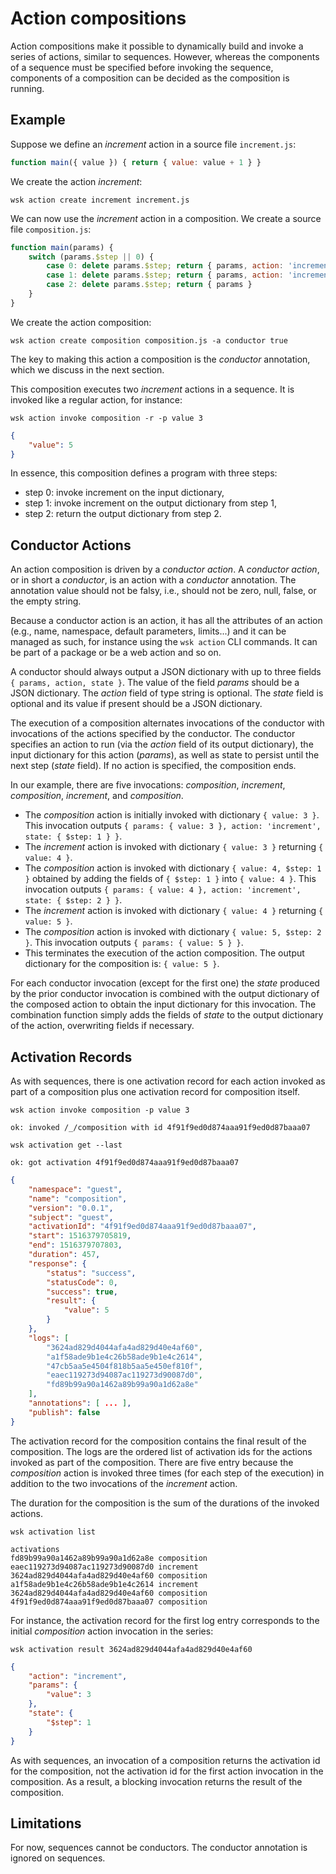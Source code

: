 # Action compositions

Action compositions make it possible to dynamically build and invoke a series of actions, similar to sequences. However, whereas the components of a sequence must be specified before invoking the sequence, components of a composition can be decided as the composition is running.

## Example

Suppose we define an _increment_ action in a source file `increment.js`:

```javascript
function main({ value }) { return { value: value + 1 } }
```

We create the action _increment_:

```
wsk action create increment increment.js
```

We can now use the _increment_ action in a composition. We create a source file `composition.js`:

```javascript
function main(params) {
    switch (params.$step || 0) {
        case 0: delete params.$step; return { params, action: 'increment', state: { $step: 1 } }
        case 1: delete params.$step; return { params, action: 'increment', state: { $step: 2 } }
        case 2: delete params.$step; return { params }
    }
}
```

We create the action composition:

```
wsk action create composition composition.js -a conductor true
```

The key to making this action a composition is the _conductor_ annotation, which we discuss in the next section.

This composition executes two _increment_ actions in a sequence. It is invoked like a regular action, for instance:

```
wsk action invoke composition -r -p value 3
```
```json
{
    "value": 5
}
```

In essence, this composition defines a program with three steps:

- step 0: invoke increment on the input dictionary,
- step 1: invoke increment on the output dictionary from step 1,
- step 2: return the output dictionary from step 2.

## Conductor Actions

An action composition is driven by a _conductor action_. A _conductor action_, or in short a _conductor_,  is an action with a _conductor_ annotation. The annotation value should not be falsy, i.e., should not be zero, null, false, or the empty string.

Because a conductor action is an action, it has all the attributes of an action (e.g., name, namespace, default parameters, limits...) and it can be managed as such, for instance using the `wsk action` CLI commands. It can be part of a package or be a web action and so on.

A conductor should always output a JSON dictionary with up to three fields `{ params, action, state }`. The value of the field _params_ should be a JSON dictionary. The _action_ field of type string is optional. The _state_ field is optional and its value if present should be a JSON dictionary.

The execution of a composition alternates invocations of the conductor with invocations of the actions specified by the conductor. The conductor specifies an action to run (via the _action_ field of its output dictionary), the input dictionary for this action (_params_), as well as state to persist until the next step (_state_ field). If no action is specified, the composition ends.

In our example, there are five invocations: _composition_, _increment_, _composition_, _increment_, and _composition_. 

- The _composition_ action is initially invoked with dictionary `{ value: 3 }`. This invocation outputs `{ params: { value: 3 }, action: 'increment', state: { $step: 1 } }`.
- The _increment_ action is invoked with dictionary `{ value: 3 }` returning `{ value: 4 }`.
- The _composition_ action is invoked with dictionary `{ value: 4, $step: 1 }` obtained by adding the fields of `{ $step: 1 }` into `{ value: 4 }`. This invocation outputs `{ params: { value: 4 }, action: 'increment', state: { $step: 2 } }`.
- The _increment_ action is invoked with dictionary `{ value: 4 }` returning `{ value: 5 }`.
- The _composition_ action is invoked with dictionary `{ value: 5, $step: 2 }`. This invocation outputs `{ params: { value: 5 } }`.
- This terminates the execution of the action composition. The output dictionary for the composition is: `{ value: 5 }`.

For each conductor invocation (except for the first one) the _state_ produced by the prior conductor invocation is combined with the output dictionary of the composed action to obtain the input dictionary for this invocation. The combination function simply adds the fields of _state_ to the output dictionary of the action, overwriting fields if necessary.

## Activation Records

As with sequences, there is one activation record for each action invoked as part of a composition plus one activation record for composition itself.

```
wsk action invoke composition -p value 3
```
```
ok: invoked /_/composition with id 4f91f9ed0d874aaa91f9ed0d87baaa07
```
```
wsk activation get --last
```
```
ok: got activation 4f91f9ed0d874aaa91f9ed0d87baaa07
```
```json
{
    "namespace": "guest",
    "name": "composition",
    "version": "0.0.1",
    "subject": "guest",
    "activationId": "4f91f9ed0d874aaa91f9ed0d87baaa07",
    "start": 1516379705819,
    "end": 1516379707803,
    "duration": 457,
    "response": {
        "status": "success",
        "statusCode": 0,
        "success": true,
        "result": {
            "value": 5
        }
    },
    "logs": [
        "3624ad829d4044afa4ad829d40e4af60",
        "a1f58ade9b1e4c26b58ade9b1e4c2614",
        "47cb5aa5e4504f818b5aa5e450ef810f",
        "eaec119273d94087ac119273d90087d0",
        "fd89b99a90a1462a89b99a90a1d62a8e"
    ],
    "annotations": [ ... ],
    "publish": false
}
```

The activation record for the composition contains the final result of the composition. The logs are the ordered list of activation ids for the actions invoked as part of the composition. There are five entry because the _composition_ action is invoked three times (for each step of the execution) in addition to the two invocations of the _increment_ action.

The duration for the composition is the sum of the durations of the invoked actions.

```
wsk activation list
```
```
activations
fd89b99a90a1462a89b99a90a1d62a8e composition         
eaec119273d94087ac119273d90087d0 increment           
3624ad829d4044afa4ad829d40e4af60 composition         
a1f58ade9b1e4c26b58ade9b1e4c2614 increment           
3624ad829d4044afa4ad829d40e4af60 composition         
4f91f9ed0d874aaa91f9ed0d87baaa07 composition   
```

For instance, the activation record for the first log entry corresponds to the initial _composition_ action invocation in the series:

```
wsk activation result 3624ad829d4044afa4ad829d40e4af60
```
```json
{
    "action": "increment",
    "params": {
        "value": 3
    },
    "state": {
        "$step": 1
    }
}
```

As with sequences, an invocation of a composition returns the activation id for the composition, not the activation id for the first action invocation in the composition. As a result, a blocking invocation returns the result of the composition.

## Limitations

For now, sequences cannot be conductors. The conductor annotation is ignored on sequences.
